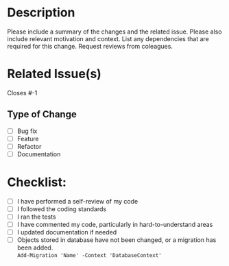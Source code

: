 # Description
Please include a summary of the changes and the related issue. Please also include relevant motivation and context. List any dependencies that are required for this change. Request reviews from coleagues.

# Related Issue(s)
Closes #-1

## Type of Change
- [ ] Bug fix
- [ ] Feature
- [ ] Refactor
- [ ] Documentation

# Checklist:

- [ ] I have performed a self-review of my code
- [ ] I followed the coding standards
- [ ] I ran the tests
- [ ] I have commented my code, particularly in hard-to-understand areas
- [ ] I updated documentation if needed
- [ ] Objects stored in database have not been changed, or a migration has been added.  
      `Add-Migration 'Name' -Context 'DatabaseContext'`